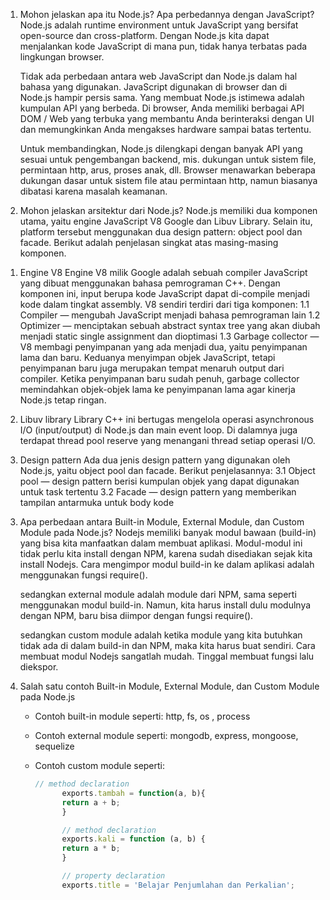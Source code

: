 1. Mohon jelaskan apa itu Node.js? Apa perbedannya dengan JavaScript?
   Node.js adalah runtime environment untuk JavaScript yang bersifat open-source dan cross-platform. Dengan Node.js kita dapat menjalankan kode JavaScript di mana pun, tidak hanya terbatas pada lingkungan browser.

   Tidak ada perbedaan antara web JavaScript dan Node.js dalam hal bahasa yang digunakan. JavaScript digunakan di browser dan di Node.js hampir persis sama. Yang membuat Node.js istimewa adalah kumpulan API yang berbeda. Di browser, Anda memiliki berbagai API DOM / Web yang terbuka yang membantu Anda berinteraksi dengan UI dan memungkinkan Anda mengakses hardware sampai batas tertentu.

   Untuk membandingkan, Node.js dilengkapi dengan banyak API yang sesuai untuk pengembangan backend, mis. dukungan untuk sistem file, permintaan http, arus, proses anak, dll. Browser menawarkan beberapa dukungan dasar untuk sistem file atau permintaan http, namun biasanya dibatasi karena masalah keamanan.

2. Mohon jelaskan arsitektur dari Node.js?
   Node.js memiliki dua komponen utama, yaitu engine JavaScript V8 Google dan Libuv Library. Selain itu, platform tersebut menggunakan dua design pattern: object pool dan facade. Berikut adalah penjelasan singkat atas masing-masing komponen.

1) Engine V8
   Engine V8 milik Google adalah sebuah compiler JavaScript yang dibuat menggunakan bahasa pemrograman C++. Dengan komponen ini, input berupa kode JavaScript dapat di-compile menjadi kode dalam tingkat assembly. V8 sendiri terdiri dari tiga komponen:
   1.1 Compiler — mengubah JavaScript menjadi bahasa pemrograman lain
   1.2 Optimizer — menciptakan sebuah abstract syntax tree yang akan diubah menjadi static single assignment dan dioptimasi
   1.3 Garbage collector — V8 membagi penyimpanan yang ada menjadi dua, yaitu penyimpanan lama dan baru. Keduanya menyimpan objek JavaScript, tetapi penyimpanan baru juga merupakan tempat menaruh output dari compiler. Ketika penyimpanan baru sudah penuh, garbage collector memindahkan objek-objek lama ke penyimpanan lama agar kinerja Node.js tetap ringan.

2) Libuv library
   Library C++ ini bertugas mengelola operasi asynchronous I/O (input/output) di Node.js dan main event loop. Di dalamnya juga terdapat thread pool reserve yang menangani thread setiap operasi I/O.

3) Design pattern
   Ada dua jenis design pattern yang digunakan oleh Node.js, yaitu object pool dan facade. Berikut penjelasannya:
   3.1 Object pool — design pattern berisi kumpulan objek yang dapat digunakan untuk task tertentu
   3.2 Facade — design pattern yang memberikan tampilan antarmuka untuk body kode

3.  Apa perbedaan antara Built-in Module, External Module, dan Custom Module pada Node.js?
    Nodejs memiliki banyak modul bawaan (build-in) yang bisa kita manfaatkan dalam membuat aplikasi.
    Modul-modul ini tidak perlu kita install dengan NPM, karena sudah disediakan sejak kita install Nodejs.
    Cara mengimpor modul build-in ke dalam aplikasi adalah menggunakan fungsi require().

    sedangkan external module adalah module dari NPM, sama seperti menggunakan modul build-in.
    Namun, kita harus install dulu modulnya dengan NPM, baru bisa diimpor dengan fungsi require().

    sedangkan custom module adalah ketika module yang kita butuhkan tidak ada di dalam build-in dan NPM, maka kita harus buat sendiri.
    Cara membuat modul Nodejs sangatlah mudah.
    Tinggal membuat fungsi lalu diekspor.

4.  Salah satu contoh Built-in Module, External Module, dan Custom Module pada Node.js

    - Contoh built-in module seperti: http, fs, os , process
    - Contoh external module seperti: mongodb, express, mongoose, sequelize
    - Contoh custom module seperti:
    
      ```javascript
      // method declaration
            exports.tambah = function(a, b){
            return a + b;
            }

            // method declaration
            exports.kali = function (a, b) {
            return a * b;
            }

            // property declaration
            exports.title = 'Belajar Penjumlahan dan Perkalian';
      ```

